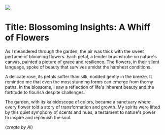 ![](https://cdn.pixabay.com/photo/2023/03/19/05/31/flower-7861942_960_720.jpg)

# Title: Blossoming Insights: A Whiff of Flowers

As I meandered through the garden, the air was thick with the sweet perfume of blooming flowers. Each petal, a tender
brushstroke on nature's canvas, painted a picture of grace and resilience. The flowers, in their silent language, spoke
of beauty that survives amidst the harshest conditions.

A delicate rose, its petals softer than silk, nodded gently in the breeze. It reminded me that even the most stunning
forms can emerge from thorny paths. In the blossoms, I saw a reflection of life's inherent beauty and the fortitude to
flourish despite challenges.

The garden, with its kaleidoscope of colors, became a sanctuary where every flower told a story of transformation and
growth. My spirits were lifted by this quiet symphony of scents and hues, a testament to nature's power to inspire and
replenish the soul.

(_create by AI_)